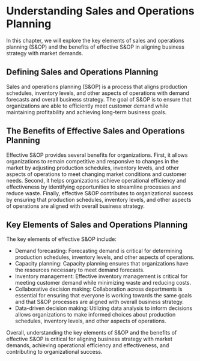 Understanding Sales and Operations Planning
===========================================

In this chapter, we will explore the key elements of sales and operations planning (S\&OP) and the benefits of effective S\&OP in aligning business strategy with market demands.

Defining Sales and Operations Planning
--------------------------------------

Sales and operations planning (S\&OP) is a process that aligns production schedules, inventory levels, and other aspects of operations with demand forecasts and overall business strategy. The goal of S\&OP is to ensure that organizations are able to efficiently meet customer demand while maintaining profitability and achieving long-term business goals.

The Benefits of Effective Sales and Operations Planning
-------------------------------------------------------

Effective S\&OP provides several benefits for organizations. First, it allows organizations to remain competitive and responsive to changes in the market by adjusting production schedules, inventory levels, and other aspects of operations to meet changing market conditions and customer needs. Second, it helps organizations achieve operational efficiency and effectiveness by identifying opportunities to streamline processes and reduce waste. Finally, effective S\&OP contributes to organizational success by ensuring that production schedules, inventory levels, and other aspects of operations are aligned with overall business strategy.

Key Elements of Sales and Operations Planning
---------------------------------------------

The key elements of effective S\&OP include:

* Demand forecasting: Forecasting demand is critical for determining production schedules, inventory levels, and other aspects of operations.
* Capacity planning: Capacity planning ensures that organizations have the resources necessary to meet demand forecasts.
* Inventory management: Effective inventory management is critical for meeting customer demand while minimizing waste and reducing costs.
* Collaborative decision making: Collaboration across departments is essential for ensuring that everyone is working towards the same goals and that S\&OP processes are aligned with overall business strategy.
* Data-driven decision making: Utilizing data analysis to inform decisions allows organizations to make informed choices about production schedules, inventory levels, and other aspects of operations.

Overall, understanding the key elements of S\&OP and the benefits of effective S\&OP is critical for aligning business strategy with market demands, achieving operational efficiency and effectiveness, and contributing to organizational success.
